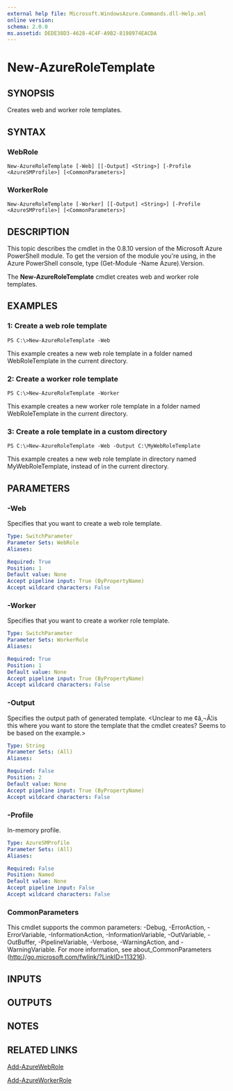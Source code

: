 ```yaml
---
external help file: Microsoft.WindowsAzure.Commands.dll-Help.xml
online version: 
schema: 2.0.0
ms.assetid: DEDE38D3-4628-4C4F-A9B2-8198974EACDA
---
```


# New-AzureRoleTemplate

## SYNOPSIS
Creates web and worker role templates.

## SYNTAX

### WebRole
```
New-AzureRoleTemplate [-Web] [[-Output] <String>] [-Profile <AzureSMProfile>] [<CommonParameters>]
```

### WorkerRole
```
New-AzureRoleTemplate [-Worker] [[-Output] <String>] [-Profile <AzureSMProfile>] [<CommonParameters>]
```

## DESCRIPTION
This topic describes the cmdlet in the 0.8.10 version of the Microsoft Azure PowerShell module.
To get the version of the module you're using, in the Azure PowerShell console, type (Get-Module -Name Azure).Version.

The **New-AzureRoleTemplate** cmdlet creates web and worker role templates.

## EXAMPLES

### 1: Create a web role template
```
PS C:\>New-AzureRoleTemplate -Web
```

This example creates a new web role template in a folder named WebRoleTemplate in the current directory.

### 2: Create a worker role template
```
PS C:\>New-AzureRoleTemplate -Worker
```

This example creates a new worker role template in a folder named WebRoleTemplate in the current directory.

### 3: Create a role template in a custom directory
```
PS C:\>New-AzureRoleTemplate -Web -Output C:\MyWebRoleTemplate
```

This example creates a new web role template in directory named MyWebRoleTemplate, instead of in the current directory.

## PARAMETERS

### -Web
Specifies that you want to create a web role template.

```yaml
Type: SwitchParameter
Parameter Sets: WebRole
Aliases: 

Required: True
Position: 1
Default value: None
Accept pipeline input: True (ByPropertyName)
Accept wildcard characters: False
```

### -Worker
Specifies that you want to create a worker role template.

```yaml
Type: SwitchParameter
Parameter Sets: WorkerRole
Aliases: 

Required: True
Position: 1
Default value: None
Accept pipeline input: True (ByPropertyName)
Accept wildcard characters: False
```

### -Output
Specifies the output path of generated template.
\<Unclear to me ¢â‚¬Â¦is this where you want to store the template that the cmdlet creates?
Seems to be based on the example.\>

```yaml
Type: String
Parameter Sets: (All)
Aliases: 

Required: False
Position: 2
Default value: None
Accept pipeline input: True (ByPropertyName)
Accept wildcard characters: False
```

### -Profile
In-memory profile.

```yaml
Type: AzureSMProfile
Parameter Sets: (All)
Aliases: 

Required: False
Position: Named
Default value: None
Accept pipeline input: False
Accept wildcard characters: False
```

### CommonParameters
This cmdlet supports the common parameters: -Debug, -ErrorAction, -ErrorVariable, -InformationAction, -InformationVariable, -OutVariable, -OutBuffer, -PipelineVariable, -Verbose, -WarningAction, and -WarningVariable. For more information, see about_CommonParameters (http://go.microsoft.com/fwlink/?LinkID=113216).

## INPUTS

## OUTPUTS

## NOTES

## RELATED LINKS

[Add-AzureWebRole](./Add-AzureWebRole.md)

[Add-AzureWorkerRole](./Add-AzureWorkerRole.md)


